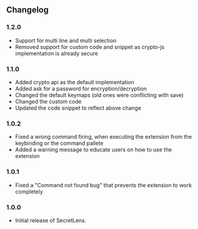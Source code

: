 ## Changelog

### 1.2.0

- Support for multi line and multi selection
- Removed support for custom code and snippet as crypto-js implementation is already secure

### 1.1.0

- Added crypto api as the default implementation 
- Added ask for a password for encryption/decryption
- Changed the default keymaps (old ones were conflicting with save)
- Changed the custom code
- Updated the code snippet to reflect above change

### 1.0.2

- Fixed a wrong command firing, when executing the extension from the keybinding or the command pallete
- Added a warning message to educate users on how to use the extension

### 1.0.1

- Fixed a "Command not found bug" that prevents the extension to work completely 

### 1.0.0

- Initial release of SecretLens.